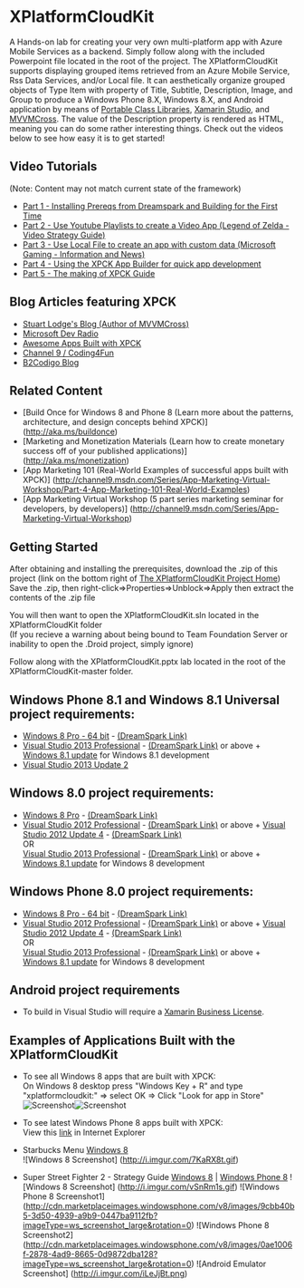 XPlatformCloudKit
=================

A Hands-on lab for creating your very own multi-platform app with Azure Mobile Services as a backend. Simply follow along with the included Powerpoint file located in the root of the project.
The XPlatformCloudKit supports displaying grouped items retrieved from an Azure Mobile Service, Rss Data Services, and/or Local file.  It can aesthetically organize grouped objects of Type Item with property of Title, Subtitle, Description, Image, and Group to produce a Windows Phone 8.X, Windows 8.X, and Android application by means of [Portable Class Libraries](http://msdn.microsoft.com/en-us/library/gg597391.aspx), [Xamarin Studio](https://store.xamarin.com/), and [MVVMCross](https://github.com/MvvmCross/MvvmCross).  The value of the Description property is rendered as HTML, meaning you can do some rather interesting things.  Check out the videos below to see how easy it is to get started!

Video Tutorials 
---------------
(Note: Content may not match current state of the framework)

* [Part 1 - Installing Prereqs from Dreamspark and Building for the First Time](http://www.youtube.com/watch?v=yKGPE95etYM)
* [Part 2 - Use Youtube Playlists to create a Video App (Legend of Zelda - Video Strategy Guide)](http://www.youtube.com/watch?v=gnMgM1z0EHg)
* [Part 3 - Use Local File to create an app with custom data (Microsoft Gaming - Information and News)](http://www.youtube.com/watch?v=hDEmKFSNQwI)
* [Part 4 - Using the XPCK App Builder for quick app development](https://www.youtube.com/watch?v=bcMX1Q8ILaU)
* [Part 5 - The making of XPCK Guide](https://www.youtube.com/watch?v=BHkk-qItiUQ)

Blog Articles featuring XPCK
----------------------------
* [Stuart Lodge's Blog (Author of MVVMCross)](http://slodge.blogspot.co.uk/2014/03/the-awesome-xplatformcloudkit.html)
* [Microsoft Dev Radio](http://channel9.msdn.com/Blogs/DevRadio/Microsoft-DevRadio-Creating-Multi-Platform-apps-with-the-XPlatformCloudkit-SDK-and-Windows-Azure)
* [Awesome Apps Built with XPCK](http://pjdecarlo.com/2013/12/awesome-apps-for-windows-phone-and-windows-8-built-with-xpck.html)
* [Channel 9 / Coding4Fun](http://channel9.msdn.com/coding4fun/blog/One-kit-three-platforms-the-XPlatformCloudKit)
* [B2Codigo Blog](http://www.b2codigo.com/)

Related Content
---------------
* [Build Once for Windows 8 and Phone 8 (Learn more about the patterns, architecture, and design concepts behind XPCK)] (http://aka.ms/buildonce)
* [Marketing and Monetization Materials (Learn how to create monetary success off of your published applications)] (http://aka.ms/monetization)
* [App Marketing 101 (Real-World Examples of successful apps built with XPCK)] (http://channel9.msdn.com/Series/App-Marketing-Virtual-Workshop/Part-4-App-Marketing-101-Real-World-Examples)
* [App Marketing Virtual Workshop (5 part series marketing seminar for developers, by developers)] (http://channel9.msdn.com/Series/App-Marketing-Virtual-Workshop)

Getting Started
---------------

After obtaining and installing the prerequisites, download the .zip of this project (link on the bottom right of [The XPlatformCloudKit Project Home](https://github.com/winappkits/XPlatformCloudKit))
Save the .zip, then right-click=>Properties=>Unblock=>Apply  then extract the contents of the .zip file

You will then want to open the XPlatformCloudKit.sln located in the XPlatformCloudKit folder   
(If you recieve a warning about being bound to Team Foundation Server or inability to open the .Droid project, simply ignore)  

Follow along with the XPlatformCloudKit.pptx lab located in the root of the XPlatformCloudKit-master folder.

Windows Phone 8.1 and Windows 8.1 Universal project requirements:
----------------------------------------------------------------------------
* [Windows 8 Pro - 64 bit](http://windows.microsoft.com/en-us/windows/buy?ocid=GA8_O_WOL_DIS_ShopHP_FPP_Light) - [(DreamSpark Link)](https://www.dreamspark.com/student/Windows-8-App-Development.aspx)
* [Visual Studio 2013 Professional](http://www.microsoft.com/visualstudio/eng/products/visual-studio-overview) - [(DreamSpark Link)](https://www.dreamspark.com/Product/Product.aspx?productid=72) or above + [Windows 8.1 update](http://windows.microsoft.com/en-us/windows-8/update-from-windows-8-tutorial) for Windows 8.1 development
*  [Visual Studio 2013 Update 2](http://www.microsoft.com/en-us/download/details.aspx?id=42666)

Windows 8.0 project requirements:
--------------------------------

* [Windows 8 Pro](http://windows.microsoft.com/en-us/windows/buy?ocid=GA8_O_WOL_DIS_ShopHP_FPP_Light) - [(DreamSpark Link)](https://www.dreamspark.com/student/Windows-8-App-Development.aspx)
* [Visual Studio 2012 Professional](http://www.microsoft.com/en-us/download/details.aspx?id=30682) - [(DreamSpark Link)](https://www.dreamspark.com/Product/Product.aspx?productid=44) or above + [Visual Studio 2012 Update 4](http://support.microsoft.com/kb/2872520/en-us) - [(DreamSpark Link)](https://www.dreamspark.com/Product/Product.aspx?productid=51)  
OR  
[Visual Studio 2013 Professional](http://www.microsoft.com/visualstudio/eng/products/visual-studio-overview) - [(DreamSpark Link)](https://www.dreamspark.com/Product/Product.aspx?productid=72) or above + [Windows 8.1 update](http://windows.microsoft.com/en-us/windows-8/update-from-windows-8-tutorial) for Windows 8 development


Windows Phone 8.0 project requirements:
-----------------------------------------------

* [Windows 8 Pro - 64 bit](http://windows.microsoft.com/en-us/windows/buy?ocid=GA8_O_WOL_DIS_ShopHP_FPP_Light) - [(DreamSpark Link)](https://www.dreamspark.com/student/Windows-8-App-Development.aspx)
* [Visual Studio 2012 Professional](http://www.microsoft.com/en-us/download/details.aspx?id=30682) - [(DreamSpark Link)](https://www.dreamspark.com/Product/Product.aspx?productid=44) or above + [Visual Studio 2012 Update 4](http://support.microsoft.com/kb/2872520/en-us) - [(DreamSpark Link)](https://www.dreamspark.com/Product/Product.aspx?productid=51)  
OR  
[Visual Studio 2013 Professional](http://www.microsoft.com/visualstudio/eng/products/visual-studio-overview) - [(DreamSpark Link)](https://www.dreamspark.com/Product/Product.aspx?productid=72) or above + [Windows 8.1 update](http://windows.microsoft.com/en-us/windows-8/update-from-windows-8-tutorial) for Windows 8 development


Android project requirements
---------------------------------------

- To build in Visual Studio will require a [Xamarin Business License](https://store.xamarin.com/).

Examples of Applications Built with the XPlatformCloudKit
---------------------------------------------------------
* To see all Windows 8 apps that are built with XPCK:  
  On Windows 8 desktop press "Windows Key + R" and type "xplatformcloudkit:" => select OK => Click "Look for app in Store"  
  ![Screenshot](http://i.imgur.com/D5McEnu.png)![Screenshot](http://i.imgur.com/FODb3Sm.png)
* To see latest Windows Phone 8 apps built with XPCK:  
  View this [link](http://marketplaceedgeservice.windowsphone.com/v8/catalog/apps?os=8.0.10211.0&cc=US&lang=en-US&hw=520170499&dm=RM-820_nam_att_100&oemId=NOKIA&moId=att-us&chunkSize=50&orderBy=GlobalRank&tag=phone%2Eprotocol%2Explatformcloudkit) in Internet Explorer  

* Starbucks Menu [Windows 8](http://apps.microsoft.com/windows/en-us/app/starbucks-menu/ad9e782f-9f89-46b9-ae5d-fcc296e43118)  
  ![Windows 8 Screenshot] (http://i.imgur.com/7KaRX8t.gif)
* Super Street Fighter 2 - Strategy Guide [Windows 8](http://apps.microsoft.com/windows/en-us/app/655e0b21-6a5f-455e-bc7f-01845c1198f9) | [Windows Phone 8](http://www.windowsphone.com/en-us/store/app/super-street-fighter-2/fe3dbbce-7770-4a41-b395-f42e3819141d)
  ![Windows 8 Screenshot] (http://i.imgur.com/vSnRm1s.gif)
  ![Windows Phone 8 Screenshot1] (http://cdn.marketplaceimages.windowsphone.com/v8/images/9cbb40b5-3d50-4939-a9b9-0447ba9112fb?imageType=ws_screenshot_large&rotation=0)
  ![Windows Phone 8 Screenshot2] (http://cdn.marketplaceimages.windowsphone.com/v8/images/0ae1006f-2878-4ad9-8665-0d9872dba128?imageType=ws_screenshot_large&rotation=0)
  ![Android Emulator Screenshot] (http://i.imgur.com/iLeJjBt.png)
